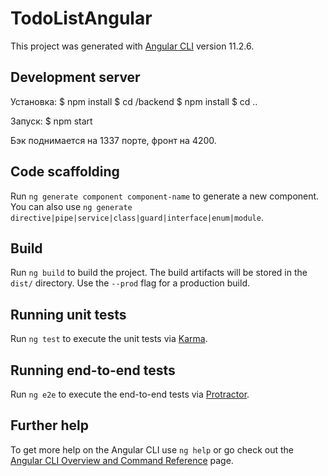 # TodoListAngular

This project was generated with [Angular CLI](https://github.com/angular/angular-cli) version 11.2.6.

## Development server

Установка:
$ npm install
$ cd /backend
$ npm install
$ cd ..

Запуск:
$ npm start

Бэк поднимается на 1337 порте, фронт на 4200.

## Code scaffolding

Run `ng generate component component-name` to generate a new component. You can also use `ng generate directive|pipe|service|class|guard|interface|enum|module`.

## Build

Run `ng build` to build the project. The build artifacts will be stored in the `dist/` directory. Use the `--prod` flag for a production build.

## Running unit tests

Run `ng test` to execute the unit tests via [Karma](https://karma-runner.github.io).

## Running end-to-end tests

Run `ng e2e` to execute the end-to-end tests via [Protractor](http://www.protractortest.org/).

## Further help

To get more help on the Angular CLI use `ng help` or go check out the [Angular CLI Overview and Command Reference](https://angular.io/cli) page.
